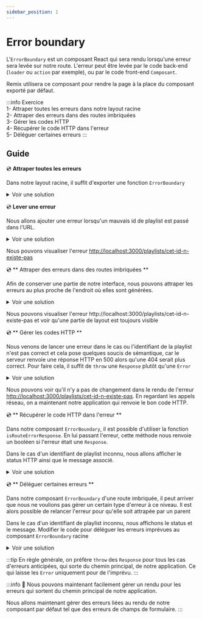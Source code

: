 ```yaml
---
sidebar_position: 1
---
```


# Error boundary

L'`ErrorBoundary` est un composant React qui sera rendu lorsqu'une erreur sera levée sur notre route. L'erreur peut être levée par le code back-end (`loader` ou `action` par exemple), ou par le code front-end `Composant`.

Remix utilisera ce composant pour rendre la page à la place du composant exporté par défaut.

:::info Exercice  
1- Attraper toutes les erreurs dans notre layout racine  
2- Attraper des erreurs dans des routes imbriquées  
3- Gérer les codes HTTP  
4- Récupérer le code HTTP dans l'erreur  
5- Déléguer certaines erreurs
:::

## Guide

💿 **Attraper toutes les erreurs**

Dans notre layout racine, il suffit d'exporter une fonction `ErrorBoundary`

<details>
  <summary>Voir une solution</summary>

```tsx title="app/routes/_layout.tsx"
export const ErrorBoundary = () => {
  const error = useRouteError();

  return <>{error instanceof Error ? error.message : "An unexpected error occured"}</>;
};
```

</details>

💿 **Lever une erreur**

Nous allons ajouter une erreur lorsqu'un mauvais id de playlist est passé dans l'URL.

<details>
  <summary>Voir une solution</summary>

```tsx title="app/routes/_layout.playlists.$id.(edit).tsx"
export const loader = async ({ request, params: { id = "" } }: LoaderArgs) => {
  const playlist = await playlists.find(id);
  // highlight-start
  if (!playlist) {
    throw new Error("Playlist not found");
  }
  // highlight-end

  // ...
};
```

</details>

Nous pouvons visualiser l'erreur [http://localhost:3000/playlists/cet-id-n-existe-pas](http://localhost:3000/playlists/cet-id-n-existe-pas)

💿 ** Attraper des erreurs dans des routes imbriquées **

Afin de conserver une partie de notre interface, nous pouvons attraper les erreurs au plus proche de l'endroit où elles sont générées.

<details>
  <summary>Voir une solution</summary>

```tsx title="app/routes/_layout.playlists.$id.(edit).tsx"
export const ErrorBoundary = () => {
  const error = useRouteError();

  return <>{error instanceof Error ? error.message : "An unexpected error occured"}</>;
};
```

</details>

Nous pouvons visualiser l'erreur http://localhost:3000/playlists/cet-id-n-existe-pas et voir qu'une partie de layout est toujours visible

💿 ** Gérer les codes HTTP **

Nous venons de lancer une erreur dans le cas ou l'identifiant de la playlist n'est pas correct et cela pose quelques soucis de sémantique, car le serveur renvoie une réponse HTTP en 500 alors qu'une 404 serait plus correct. Pour faire cela, il suffit de `throw` une `Response` plutôt qu'une `Error`

<details>
  <summary>Voir une solution</summary>

```tsx title="app/routes/_layout.playlists.$id.(edit).tsx"
export const loader = async ({ request, params: { id = "" } }: LoaderArgs) => {
  const playlist = await playlists.find(id);
  // highlight-start
  if (!playlist) {
    throw new Response("Playlist not found", {
      status: 404,
      statusText: "Not found",
    });
  }
  // highlight-end

  // ...
};
```

</details>

Nous pouvons voir qu'il n'y a pas de changement dans le rendu de l'erreur [http://localhost:3000/playlists/cet-id-n-existe-pas](http://localhost:3000/playlists/cet-id-n-existe-pas). En regardant les appels réseau, on a maintenant notre application qui renvoie le bon code HTTP.

💿 ** Récupérer le code HTTP dans l'erreur **

Dans notre composant `ErrorBoundary`, il est possible d'utiliser la fonction `isRouteErrorResponse`. En lui passant l'erreur, cette méthode nous renvoie un booléen si l'erreur était une `Response`.

Dans le cas d'un identifiant de playlist inconnu, nous allons afficher le status HTTP ainsi que le message associé.

<details>
  <summary>Voir une solution</summary>

```tsx title="app/routes/_layout.playlists.$id.(edit).tsx"
export const ErrorBoundary = () => {
  const error = useRouteError();

  // highlight-start
  if (isRouteErrorResponse(error)) {
    return (
      <>
        <p>HTTP status: {error.status}</p>
        <p>{error.data}</p>
      </>
    );
  }
  // highlight-end

  return <>{error instanceof Error ? error.message : "An unexpected error occured"}</>;
};
```

</details>

💿 ** Déléguer certaines erreurs **

Dans notre composant `ErrorBoundary` d'une route imbriquée, il peut arriver que nous ne voulions pas gérer un certain type d'erreur à ce niveau. Il est alors possible de relancer l'erreur pour qu'elle soit attrapée par un parent

Dans le cas d'un identifiant de playlist inconnu, nous affichons le status et le message. Modifier le code pour déléguer les erreurs imprévues au composant `ErrorBoundary` racine

<details>
  <summary>Voir une solution</summary>

```tsx title="app/routes/_layout.playlists.$id.(edit).tsx"
export const ErrorBoundary = () => {
  const error = useRouteError();

  // highlight-start
  if (!isRouteErrorResponse(error)) {
    throw error;
  }

  return (
    <>
      <p>HTTP status: {error.status}</p>
      <p>{error.data}</p>
    </>
  );
  // highlight-end
};
```

</details>

:::tip
En règle générale, on préfère `throw` des `Response` pour tous les cas d'erreurs anticipées, qui sorte du chemin principal, de notre application. Ce qui laisse les `Error` uniquement pour de l'imprévu.
:::

:::info 👏 Nous pouvons maintenant facilement gérer un rendu pour les erreurs qui sortent du chemin principal de notre application.

Nous allons maintenant gérer des erreurs liées au rendu de notre composant par défaut tel que des erreurs de champs de formulaire.
:::
